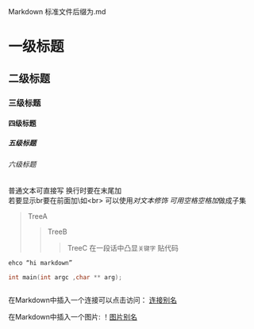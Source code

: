 Markdown 标准文件后缀为.md
# 一级标题
## 二级标题
### 三级标题
#### 四级标题
##### 五级标题
###### 六级标题
普通文本可直接写
换行时要在末尾加<br>
若要显示br要在前面加\如\<br>
可以使用*对文本修饰
可用空格空格加*做成子集
>TreeA
>>TreeB
>>>TreeC
>>>在一段话中凸显`关键字`
>>>贴代码
```Bash
ehco “hi markdown”
```

```c
int main(int argc ,char ** arg);
```

```cpp

```

在Markdown中插入一个连接可以点击访问：
[连接别名](http://www.baidu.com "鼠标悬停时可以看到的字")

在Markdown中插入一个图片:
！[图片别名](本地地址把\都改成/)